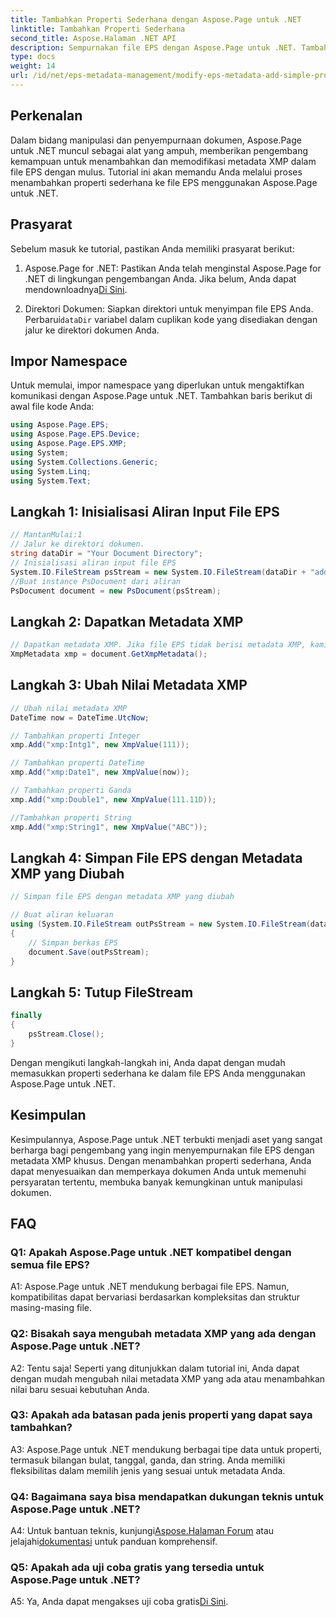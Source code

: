 ```yaml
---
title: Tambahkan Properti Sederhana dengan Aspose.Page untuk .NET
linktitle: Tambahkan Properti Sederhana
second_title: Aspose.Halaman .NET API
description: Sempurnakan file EPS dengan Aspose.Page untuk .NET. Tambahkan properti sederhana dengan mudah untuk metadata dokumen yang disesuaikan.
type: docs
weight: 14
url: /id/net/eps-metadata-management/modify-eps-metadata-add-simple-properties/
---
```

## Perkenalan

Dalam bidang manipulasi dan penyempurnaan dokumen, Aspose.Page untuk .NET muncul sebagai alat yang ampuh, memberikan pengembang kemampuan untuk menambahkan dan memodifikasi metadata XMP dalam file EPS dengan mulus. Tutorial ini akan memandu Anda melalui proses menambahkan properti sederhana ke file EPS menggunakan Aspose.Page untuk .NET.

## Prasyarat

Sebelum masuk ke tutorial, pastikan Anda memiliki prasyarat berikut:

1.  Aspose.Page for .NET: Pastikan Anda telah menginstal Aspose.Page for .NET di lingkungan pengembangan Anda. Jika belum, Anda dapat mendownloadnya[Di Sini](https://releases.aspose.com/page/net/).

2.  Direktori Dokumen: Siapkan direktori untuk menyimpan file EPS Anda. Perbarui`dataDir` variabel dalam cuplikan kode yang disediakan dengan jalur ke direktori dokumen Anda.

## Impor Namespace

Untuk memulai, impor namespace yang diperlukan untuk mengaktifkan komunikasi dengan Aspose.Page untuk .NET. Tambahkan baris berikut di awal file kode Anda:

```csharp
using Aspose.Page.EPS;
using Aspose.Page.EPS.Device;
using Aspose.Page.EPS.XMP;
using System;
using System.Collections.Generic;
using System.Linq;
using System.Text;
```

## Langkah 1: Inisialisasi Aliran Input File EPS

```csharp
// MantanMulai:1
// Jalur ke direktori dokumen.
string dataDir = "Your Document Directory";
// Inisialisasi aliran input file EPS
System.IO.FileStream psStream = new System.IO.FileStream(dataDir + "add_simple_props_input.eps", System.IO.FileMode.Open, System.IO.FileAccess.Read);
//Buat instance PsDocument dari aliran
PsDocument document = new PsDocument(psStream);
```

## Langkah 2: Dapatkan Metadata XMP

```csharp
// Dapatkan metadata XMP. Jika file EPS tidak berisi metadata XMP, kami mendapatkan file baru yang berisi nilai dari komentar metadata PS (%%Creator, %%CreateDate, %%Title, dll.)
XmpMetadata xmp = document.GetXmpMetadata();
```

## Langkah 3: Ubah Nilai Metadata XMP

```csharp
// Ubah nilai metadata XMP
DateTime now = DateTime.UtcNow;

// Tambahkan properti Integer
xmp.Add("xmp:Intg1", new XmpValue(111));

// Tambahkan properti DateTime
xmp.Add("xmp:Date1", new XmpValue(now));

// Tambahkan properti Ganda
xmp.Add("xmp:Double1", new XmpValue(111.11D));

//Tambahkan properti String
xmp.Add("xmp:String1", new XmpValue("ABC"));
```

## Langkah 4: Simpan File EPS dengan Metadata XMP yang Diubah

```csharp
// Simpan file EPS dengan metadata XMP yang diubah

// Buat aliran keluaran
using (System.IO.FileStream outPsStream = new System.IO.FileStream(dataDir + "add_simple_props_output.eps", System.IO.FileMode.Create, System.IO.FileAccess.Write))
{
    // Simpan berkas EPS
    document.Save(outPsStream);
}
```

## Langkah 5: Tutup FileStream

```csharp
finally
{
    psStream.Close();
}
```

Dengan mengikuti langkah-langkah ini, Anda dapat dengan mudah memasukkan properti sederhana ke dalam file EPS Anda menggunakan Aspose.Page untuk .NET.

## Kesimpulan

Kesimpulannya, Aspose.Page untuk .NET terbukti menjadi aset yang sangat berharga bagi pengembang yang ingin menyempurnakan file EPS dengan metadata XMP khusus. Dengan menambahkan properti sederhana, Anda dapat menyesuaikan dan memperkaya dokumen Anda untuk memenuhi persyaratan tertentu, membuka banyak kemungkinan untuk manipulasi dokumen.

## FAQ

### Q1: Apakah Aspose.Page untuk .NET kompatibel dengan semua file EPS?

A1: Aspose.Page untuk .NET mendukung berbagai file EPS. Namun, kompatibilitas dapat bervariasi berdasarkan kompleksitas dan struktur masing-masing file.

### Q2: Bisakah saya mengubah metadata XMP yang ada dengan Aspose.Page untuk .NET?

A2: Tentu saja! Seperti yang ditunjukkan dalam tutorial ini, Anda dapat dengan mudah mengubah nilai metadata XMP yang ada atau menambahkan nilai baru sesuai kebutuhan Anda.

### Q3: Apakah ada batasan pada jenis properti yang dapat saya tambahkan?

A3: Aspose.Page untuk .NET mendukung berbagai tipe data untuk properti, termasuk bilangan bulat, tanggal, ganda, dan string. Anda memiliki fleksibilitas dalam memilih jenis yang sesuai untuk metadata Anda.

### Q4: Bagaimana saya bisa mendapatkan dukungan teknis untuk Aspose.Page untuk .NET?

 A4: Untuk bantuan teknis, kunjungi[Aspose.Halaman Forum](https://forum.aspose.com/c/page/39) atau jelajahi[dokumentasi](https://reference.aspose.com/page/net/) untuk panduan komprehensif.

### Q5: Apakah ada uji coba gratis yang tersedia untuk Aspose.Page untuk .NET?

 A5: Ya, Anda dapat mengakses uji coba gratis[Di Sini](https://releases.aspose.com/).